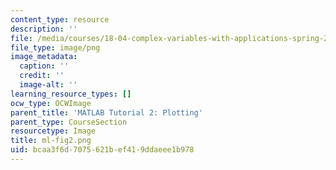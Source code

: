 ```yaml
---
content_type: resource
description: ''
file: /media/courses/18-04-complex-variables-with-applications-spring-2018/bcaa3f6d7075621bef419ddaeee1b978_ml-fig2.png
file_type: image/png
image_metadata:
  caption: ''
  credit: ''
  image-alt: ''
learning_resource_types: []
ocw_type: OCWImage
parent_title: 'MATLAB Tutorial 2: Plotting'
parent_type: CourseSection
resourcetype: Image
title: ml-fig2.png
uid: bcaa3f6d-7075-621b-ef41-9ddaeee1b978
---
```

